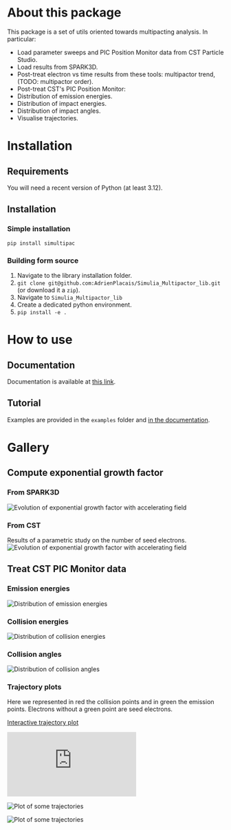 # About this package
This package is a set of utils oriented towards multipacting analysis.
In particular:
 - Load parameter sweeps and PIC Position Monitor data from CST Particle Studio.
 - Load results from SPARK3D.
 - Post-treat electron vs time results from these tools: multipactor trend, (TODO: multipactor order).
 - Post-treat CST's PIC Position Monitor:
  - Distribution of emission energies.
  - Distribution of impact energies.
  - Distribution of impact angles.
  - Visualise trajectories.

# Installation
## Requirements
You will need a recent version of Python (at least 3.12).

## Installation
### Simple installation
```
pip install simultipac
```

### Building form source
1. Navigate to the library installation folder.
2. `git clone git@github.com:AdrienPlacais/Simulia_Multipactor_lib.git` (or download it a `zip`).
3. Navigate to `Simulia_Multipactor_lib`
4. Create a dedicated python environment.
5. `pip install -e .`

# How to use
## Documentation
Documentation is available at [this link](https://simultipac.readthedocs.io/en/latest/).

## Tutorial
Examples are provided in the `examples` folder and [in the documentation](https://simultipac.readthedocs.io/en/latest/manual/examples_jupyter_notebooks.html).

# Gallery
## Compute exponential growth factor
### From SPARK3D
![Evolution of exponential growth factor with accelerating field](docs/manual/images/exp_growth_spark.png)

### From CST
Results of a parametric study on the number of seed electrons.
![Evolution of exponential growth factor with accelerating field](docs/manual/images/exp_growth_cst.png)

## Treat CST PIC Monitor data
### Emission energies
![Distribution of emission energies](docs/manual/images/emission_energy_distribution.png)

### Collision energies
![Distribution of collision energies](docs/manual/images/collision_energy_distribution.png)

### Collision angles
![Distribution of collision angles](docs/manual/images/collision_angle_distribution.png)

### Trajectory plots
Here we represented in red the collision points and in green the emission points.
Electrons without a green point are seed electrons.

[Interactive trajectory plot](https://simultipac.readthedocs.io/en/latest/_static/k3d_tesla_example.html)

![Interactive trajectory plot](https://simultipac.readthedocs.io/en/latest/_static/k3d_tesla_example.html)

![Plot of some trajectories](docs/manual/images/trajectories_1.png)

![Plot of some trajectories](docs/manual/images/trajectories_2.png)

